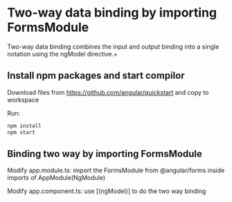 # Two-way data binding by importing FormsModule

Two-way data binding combines the input and output binding into a single notation using the ngModel directive.+


## Install npm packages and start compilor


Download files from  https://github.com/angular/quickstart and copy to workspace


Run:

```bash
npm install
npm start
```

## Binding two way by importing FormsModule

Modify app.module.ts: import the FormsModule from @angular/forms inside imports of AppModule(NgModule)

Modify app.component.ts: use [(ngModel)] to do the two way binding




